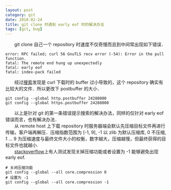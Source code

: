 ```yaml
---
layout: post
category: git
date: 2018-02-24
title: git clone 时遇到 early eof 时的解决办法
tags: [git, bug]
---
```


　　git clone 自己一个 repository 时速度不仅奇慢而且到中间常出现如下错误．

```shell
error: RPC failed; curl 56 GnuTLS recv error (-54): Error in the pull function.
fatal: The remote end hung up unexpectedly
fatal: early eof
fatal: index-pack failed
```

　　经过[搜索](https://stackoverflow.com/questions/17683295/git-bash-error-rpc-failed-result-18-htp-code-200b-1kib-s)发现是 curl 下载时的 buffer 过小导致的，这个 repository 确实有比较大的文件．所以更改下 postbuffer 的大小．

```shell
git config --global http.postbuffer 24288000
git config --global https.postbuffer 24288000
```

　　以上是针对 git 的第一条错误提示搜索的解决办法，同样的仅针对 early eof 错误而言，也有解决办法．<br>
　　从 remote host 上下载 repository 时服务器端会默认先压缩目标文件再进行传输，客户端再解压．压缩指数范围为 [-1, 9], -1 以 zlib 为默认压缩库, 0 不压缩, 1 ... 9 为压缩速度与最终文件大小的权衡，数字越大，压缩越慢，但最终获得的目标文件也就越小.<br>
　　[stackoverflow](https://stackoverflow.com/questions/2505644/git-checking-out-problem-fatal-early-eofs)上有人测试发现关掉压缩功能或者设置为 -1 能够避免出现 early eof.

```shell
# 关闭压缩功能
git config --global --all core.compression 0
# 设置为 -1 
git config --global --all core.compression -1
```
